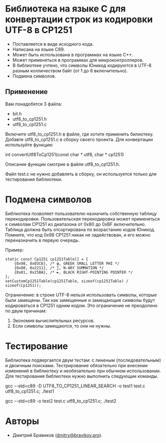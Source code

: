 # Библиотека на языке C для конвертации строк из кодировки UTF-8 в CP1251

* Поставляется в виде исходного кода.
* Написана на языке С89.
* Может быть использована в программах на языке C++.
* Может применяться в программах для микроконтроллеров.
* В библиотеке учтено, что символы Юникод кодируются в UTF-8 разным колличеством
байт (от 1 до 6 включительно).
* Подмена символов.

## Применение

Вам понадобятся 3 файла:
* bit.h
* utf8_to_cp1251.h
* utf8_to_cp1251.c

Включите utf8_to_cp1251.h в файле, где хотите применить билиотеку. Добавте
utf8_to_cp1251.c в сборку своего проекта. Для конвертации используйте функцию

int convertUtf8ToCp1251(const char * utf8, char * cp1251)

Описание функции смотрие в файле utf8_to_cp1251.h.

Файл test.c не нужно добавлять в сборку, он используется только для тестирования
библиотеки.

# Подмена символов

Библиотека позволяет пользователю назначить собственную таблицу перекодировки.
Пользовательская перекодировка может применяться к символам CP1251 из диапазона
от 0x80 до 0xBF включительно. Таблица должна быть отсортирована по возрастанию
кодов Юникод. Помните, что код 0x98 CP1251 никак не задействован, и его можно
переназначить в первую очередь.

Пример:

    static const Cp1251 cp1251Table[] = {
        {0x98, 0x03C6}, /* φ, GREEK SMALL LETTER PHI */
        {0x80, 0x2211}, /* ∑, N-ARY SUMMATION */
        {0x81, 0x25BA}, /* ►, BLACK RIGHT-POINTING POINTER */
    };
    setCustomCp1251Table(cp1251Table, sizeof(cp1251Table) / sizeof(Cp1251));

Ограничение: в строке UTF-8 нельзя использовать символы, которые были замещены.
Так как замещенные и замещающие символы будут кодироваться в CP1251 одним кодом.
Это ограничение не преодолено по двум причинам:
1. Экономия вычислительных ресурсов.
2. Если символы замещаются, то они не нужны.

# Тестирование

Библиотека подвергается двум тестам: с линеным (последовательным) и двоичным
поисками. Тестрирование обязательно при внесении изменений в библиотеку и
необязательно при обычном использовании. Для тестирования библиотеки нужно
выполнить следующии команды.

gcc --std=c89 -D UTF8_TO_CP1251_LINEAR_SEARCH -o test1 test.c utf8_to_cp1251.c; ./test1

gcc --std=c89 -o test2 test.c utf8_to_cp1251.c; ./test2

# Авторы

* Дмитрий Бравиков (dmitry@bravikov.pro).
